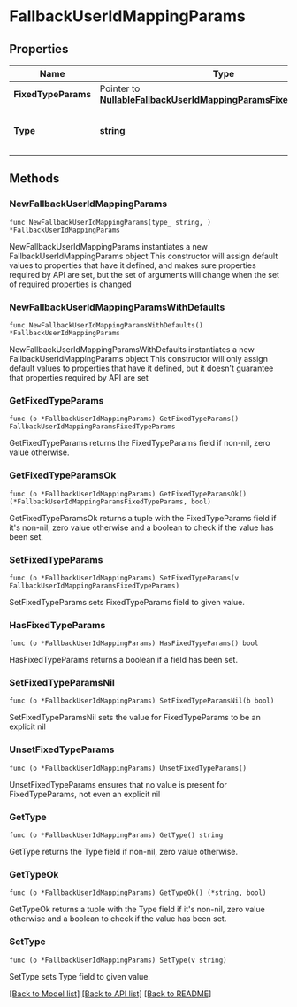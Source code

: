 # FallbackUserIdMappingParams

## Properties

Name | Type | Description | Notes
------------ | ------------- | ------------- | -------------
**FixedTypeParams** | Pointer to [**NullableFallbackUserIdMappingParamsFixedTypeParams**](FallbackUserIdMappingParamsFixedTypeParams.md) |  | [optional] 
**Type** | **string** | Specifies the type of the mapping. | 

## Methods

### NewFallbackUserIdMappingParams

`func NewFallbackUserIdMappingParams(type_ string, ) *FallbackUserIdMappingParams`

NewFallbackUserIdMappingParams instantiates a new FallbackUserIdMappingParams object
This constructor will assign default values to properties that have it defined,
and makes sure properties required by API are set, but the set of arguments
will change when the set of required properties is changed

### NewFallbackUserIdMappingParamsWithDefaults

`func NewFallbackUserIdMappingParamsWithDefaults() *FallbackUserIdMappingParams`

NewFallbackUserIdMappingParamsWithDefaults instantiates a new FallbackUserIdMappingParams object
This constructor will only assign default values to properties that have it defined,
but it doesn't guarantee that properties required by API are set

### GetFixedTypeParams

`func (o *FallbackUserIdMappingParams) GetFixedTypeParams() FallbackUserIdMappingParamsFixedTypeParams`

GetFixedTypeParams returns the FixedTypeParams field if non-nil, zero value otherwise.

### GetFixedTypeParamsOk

`func (o *FallbackUserIdMappingParams) GetFixedTypeParamsOk() (*FallbackUserIdMappingParamsFixedTypeParams, bool)`

GetFixedTypeParamsOk returns a tuple with the FixedTypeParams field if it's non-nil, zero value otherwise
and a boolean to check if the value has been set.

### SetFixedTypeParams

`func (o *FallbackUserIdMappingParams) SetFixedTypeParams(v FallbackUserIdMappingParamsFixedTypeParams)`

SetFixedTypeParams sets FixedTypeParams field to given value.

### HasFixedTypeParams

`func (o *FallbackUserIdMappingParams) HasFixedTypeParams() bool`

HasFixedTypeParams returns a boolean if a field has been set.

### SetFixedTypeParamsNil

`func (o *FallbackUserIdMappingParams) SetFixedTypeParamsNil(b bool)`

 SetFixedTypeParamsNil sets the value for FixedTypeParams to be an explicit nil

### UnsetFixedTypeParams
`func (o *FallbackUserIdMappingParams) UnsetFixedTypeParams()`

UnsetFixedTypeParams ensures that no value is present for FixedTypeParams, not even an explicit nil
### GetType

`func (o *FallbackUserIdMappingParams) GetType() string`

GetType returns the Type field if non-nil, zero value otherwise.

### GetTypeOk

`func (o *FallbackUserIdMappingParams) GetTypeOk() (*string, bool)`

GetTypeOk returns a tuple with the Type field if it's non-nil, zero value otherwise
and a boolean to check if the value has been set.

### SetType

`func (o *FallbackUserIdMappingParams) SetType(v string)`

SetType sets Type field to given value.



[[Back to Model list]](../README.md#documentation-for-models) [[Back to API list]](../README.md#documentation-for-api-endpoints) [[Back to README]](../README.md)


